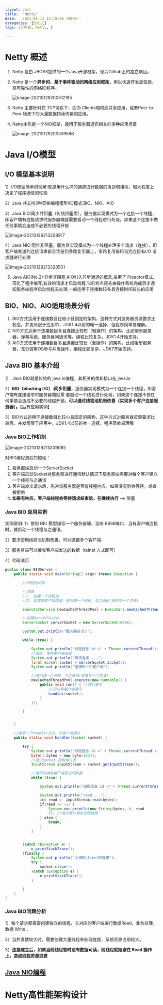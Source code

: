 ```yaml
---
layout: post
title:  "Netty"
date:   2021-01-13 12:19:06 +0800--
categories: [分布式]
tags: [分布式, Netty, ]  

---
```


# Netty 概述

1. Netty 是由 JBOSS提供的一个Java开源框架，现为Github上的独立项目。

2. Netty 是一个**异步的、基于事件驱动的网络应用框架**，用以快速开发高性能、高可靠性的网络IO程序。

   ![image-20210129200512195](/assets/imgs/image-20210129200512195.png)

3. Netty 主要针对在 TCP协议下，面向 Clients端的高并发应用，或者Peer-to-Peer 场景下的大量数据持续传输的应用。

4. Netty本质是一个NIO框架，适用于服务器通讯相关的多种应用场景

   ![image-20210129200539566](/assets/imgs/image-20210129200539566.png)

   

# Java I/O模型

## I/O 模型基本说明

1）I/O模型简单的理解:就是用什么样的通道进行数据的发送和接收，很大程度上决定了程序通信的性能

2）Java 共支持3种网络编程模型/IO模式:BIO、NIO、AIO

3）Java BIO:同步并阻塞（传统阻塞型），服务器实现模式为一个连接一个线程，即客户端有连接请求时服务器端就需要启动一个线程进行处理，如果这个连接不做任何事情会造成不必要的线程开销

![image-20210129213308917](/assets/imgs/image-20210129213308917.png)

4）Java NIO:同步非阻塞，服务器实现模式为一个线程处理多个请求（连接），即客户端发送的连接请求都会注册到多路复用器上，多路复用器轮询到连接有I/O 请求就进行处理

![image-20210129213328501](/assets/imgs/image-20210129213328501.png)

5) Java AIO(No.2):异步非阻塞,AIO引入异步通道的概念,采用了 Proactor模式,简化了程序编写,有效的请求才启动线程,它的特点是先由操作系统完成后才通知服务端程序启动线程去处理,一般适用于连接数较多且连接时间较长的应用

## BIO、NIO、AIO适用场景分析

1. BIO方式适用于连接数目比较小且固定的架构，这种方式对服务器资源要求比较高，并发局限于应用中，JDK1.4以前的唯一选择，但程序简单易理解。
2. NIO方式适用于连接数目多且连接比较短（轻操作）的架构，比如聊天服务器，弹幕系统，服务器间通讯等。编程比较复杂，JDK1.4开始支持。
3. AIO方式使用于连接数目多且连接比较长（重操作）的架构，比如相册服务器，充分调用OS参与并发操作，编程比较复杂，JDK7开始支持。



## Java BIO 基本介绍

1） Java BIO就是传统的 java io编程，其相关的类和接口在 java.io

2）**BIO（blocking I/O）:同步阻塞**，服务器实现模式为一个连接一个线程，即客户端有连接请求时服务器端就需
要启动一个线程进行处理，如果这个连接不做任何事情会造成不必要的线程开销，**可以通过线程池机制改善（实现多个客户连接服务器）。**【后有应用实例】

3）BIO方式适用于连接数目比较小且固定的架构，这种方式对服务器资源要求比较高，并发局限于应用中，JDK1.4以前的唯一选择，程序简单易理解

### Java BIO工作机制

![image-20210129215209085](/assets/imgs/image-20210129215209085.png)

对BIO编程流程的梳理：

1. 服务器端启动一个ServerSocket
2. 客户端启动Socket对服务器进行通信默认情况下服务器端需要对每个客户建立一个线程与之通讯
3. 客户端发出请求后，先咨询服务器是否有线程响应，如果没有则会等待，或者被拒绝
4. **如果有响应，客户端线程会等待请求结束后，在继续执行**  ==> 阻塞



### Java BIO 应用实例

实例说明:
1）使用 BIO 模型编写一个服务器端，监听 6666端口，当有客户端连接时，就启动一个线程与之通讯。

2）要求使用线程池机制改善，可以连接多个客户端.

3）服务器端可以接收客户端发送的数据（telnet 方式即可）

4）代码演示

```java
public class BIOServer {
    public static void main(String[] args) throws Exception {

        //线程池机制

        //思路
        //1. 创建一个线程池
        //2. 如果有客户端连接，就创建一个线程，与之通讯(单独写一个方法)

        ExecutorService newCachedThreadPool = Executors.newCachedThreadPool();

        //创建ServerSocket
        ServerSocket serverSocket = new ServerSocket(6666);

        System.out.println("服务器启动了");

        while (true) {

            System.out.println("线程信息 id =" + Thread.currentThread().getId() + " 名字=" + Thread.currentThread().getName());
            //监听，等待客户端连接
            System.out.println("等待连接....");
            final Socket socket = serverSocket.accept();
            System.out.println("连接到一个客户端");

            //就创建一个线程，与之通讯(单独写一个方法)
            newCachedThreadPool.execute(new Runnable() {
                public void run() { //我们重写
                    //可以和客户端通讯
                    handler(socket);
                }
            });

        }


    }

    //编写一个handler方法，和客户端通讯
    public static void handler(Socket socket) {

        try {
            System.out.println("线程信息 id =" + Thread.currentThread().getId() + " 名字=" + Thread.currentThread().getName());
            byte[] bytes = new byte[1024];
            //通过socket 获取输入流
            InputStream inputStream = socket.getInputStream();

            //循环的读取客户端发送的数据
            while (true) {

                System.out.println("线程信息 id =" + Thread.currentThread().getId() + " 名字=" + Thread.currentThread().getName());

                System.out.println("read....");
                int read =  inputStream.read(bytes);
                if(read != -1) {
                    System.out.println(new String(bytes, 0, read
                    )); //输出客户端发送的数据
                } else {
                    break;
                }
            }


        }catch (Exception e) {
            e.printStackTrace();
        }finally {
            System.out.println("关闭和client的连接");
            try {
                socket.close();
            }catch (Exception e) {
                e.printStackTrace();
            }

        }
    }
}
```

### Java BIO问题分析

1）每个请求都需要创建独立的线程，与对应的客户端进行数据Read，业务处理，数据 Write 。

2）当并发数较大时，需要创建大量线程来处理连接，系统资源占用较大。

3）**连接建立后，如果当前线程暂时没有数据可读，则线程就阻塞在 Read 操作上，造成线程资源浪费**



## [Java NIO编程](http://www.silince.cn/2020/09/28/Java-NIO/#java-nio-与-io-的主要区别)



#  Netty高性能架构设计